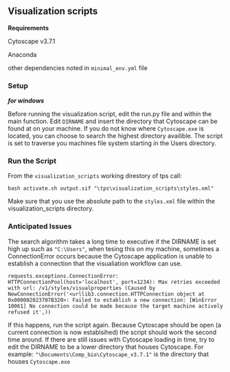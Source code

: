 ## Visualization scripts
**Requirements**

Cytoscape v3.7.1

Anaconda 

other dependencies noted in `minimal_env.yml` file


### Setup

 ***for windows***

Before running the visualization script, edit the run.py file and within the main function. Edit `DIRNAME` and insert the directory that Cytoscape can be found at on your machine. If you do not know where `Cytoscape.exe` is located, you can choose to search the highest directory availible. The script is set to traverse you machines file system starting in the Users directory. 

### Run the Script

From the `visualization_scripts` working direstory of tps call:

`bash activate.sh output.sif "\tps\visualization_scripts\styles.xml"`

Make sure that you use the absolute path to the `styles.xml` file within the visualization_scripts directory.

### Anticipated Issues

The search algorithm takes a long time to executive if the DIRNAME is set high up such as `"C:\Users"`, when tesing this on my machine, sometimes a ConnectionError occurs because the Cytoscape application is unable to establish a connection that the visualiation workflow can use. 

`requests.exceptions.ConnectionError: HTTPConnectionPool(host='localhost', port=1234): Max retries exceeded with url: /v1/styles/visualproperties (Caused by NewConnectionError('<urllib3.connection.HTTPConnection object at 0x000002023707B320>: Failed to establish a new connection: [WinError 10061] No connection could be made because the target machine actively refused it',))`

If this happens, run the script again. Because Cytoscape should be open (a current connection is now establsihed) the script should work the second time around. If there are still issues with Cytoscape loading in time, try to edit the DIRNAME to be a lower directory that houses Cytoscape. For example: `"\Documents\Comp_bio\Cytoscape_v3.7.1"` is the directory that houses `Cytoscape.exe`
